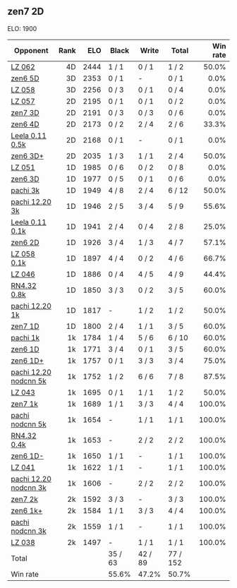 ## zen7 2D ##

ELO: 1900

Opponent | Rank | ELO | Black | Write | Total | Win rate
---------|-----:|----:|-------|-------|-------|-------:
[LZ 062](LZ%20062.md) | 4D | 2444 | 1 / 1 | 0 / 1 | 1 / 2 | 50.0%
[zen6 5D](zen6%205D.md) | 3D | 2353 | 0 / 1 | - | 0 / 1 | 0.0%
[LZ 058](LZ%20058.md) | 3D | 2256 | 0 / 3 | 0 / 1 | 0 / 4 | 0.0%
[LZ 057](LZ%20057.md) | 2D | 2195 | 0 / 1 | 0 / 1 | 0 / 2 | 0.0%
[zen7 3D](zen7%203D.md) | 2D | 2191 | 0 / 3 | 0 / 3 | 0 / 6 | 0.0%
[zen6 4D](zen6%204D.md) | 2D | 2173 | 0 / 2 | 2 / 4 | 2 / 6 | 33.3%
[Leela 0.11 0.5k](Leela%200.11%200.5k.md) | 2D | 2168 | 0 / 1 | - | 0 / 1 | 0.0%
[zen6 3D+](zen6%203D+.md) | 2D | 2035 | 1 / 3 | 1 / 1 | 2 / 4 | 50.0%
[LZ 051](LZ%20051.md) | 1D | 1985 | 0 / 6 | 0 / 2 | 0 / 8 | 0.0%
[zen6 3D](zen6%203D.md) | 1D | 1977 | 0 / 5 | 0 / 1 | 0 / 6 | 0.0%
[pachi 3k](pachi%203k.md) | 1D | 1949 | 4 / 8 | 2 / 4 | 6 / 12 | 50.0%
[pachi 12.20 3k](pachi%2012.20%203k.md) | 1D | 1946 | 2 / 5 | 3 / 4 | 5 / 9 | 55.6%
[Leela 0.11 0.1k](Leela%200.11%200.1k.md) | 1D | 1941 | 2 / 4 | 0 / 4 | 2 / 8 | 25.0%
[zen6 2D](zen6%202D.md) | 1D | 1926 | 3 / 4 | 1 / 3 | 4 / 7 | 57.1%
[LZ 058 0.1k](LZ%20058%200.1k.md) | 1D | 1897 | 4 / 4 | 0 / 2 | 4 / 6 | 66.7%
[LZ 046](LZ%20046.md) | 1D | 1886 | 0 / 4 | 4 / 5 | 4 / 9 | 44.4%
[RN4.32 0.8k](RN4.32%200.8k.md) | 1D | 1850 | 3 / 3 | 0 / 2 | 3 / 5 | 60.0%
[pachi 12.20 1k](pachi%2012.20%201k.md) | 1D | 1817 | - | 1 / 2 | 1 / 2 | 50.0%
[zen7 1D](zen7%201D.md) | 1D | 1800 | 2 / 4 | 1 / 1 | 3 / 5 | 60.0%
[pachi 1k](pachi%201k.md) | 1k | 1784 | 1 / 4 | 5 / 6 | 6 / 10 | 60.0%
[zen6 1D](zen6%201D.md) | 1k | 1771 | 3 / 4 | 0 / 1 | 3 / 5 | 60.0%
[zen6 1D+](zen6%201D+.md) | 1k | 1757 | 0 / 1 | 3 / 3 | 3 / 4 | 75.0%
[pachi 12.20 nodcnn 5k](pachi%2012.20%20nodcnn%205k.md) | 1k | 1752 | 1 / 2 | 6 / 6 | 7 / 8 | 87.5%
[LZ 043](LZ%20043.md) | 1k | 1695 | 0 / 1 | 1 / 1 | 1 / 2 | 50.0%
[zen7 1k](zen7%201k.md) | 1k | 1689 | 1 / 1 | 3 / 3 | 4 / 4 | 100.0%
[pachi nodcnn 5k](pachi%20nodcnn%205k.md) | 1k | 1654 | - | 1 / 1 | 1 / 1 | 100.0%
[RN4.32 0.4k](RN4.32%200.4k.md) | 1k | 1653 | - | 2 / 2 | 2 / 2 | 100.0%
[zen6 1D-](zen6%201D-.md) | 1k | 1650 | 1 / 1 | - | 1 / 1 | 100.0%
[LZ 041](LZ%20041.md) | 1k | 1622 | 1 / 1 | - | 1 / 1 | 100.0%
[pachi 12.20 nodcnn 3k](pachi%2012.20%20nodcnn%203k.md) | 1k | 1606 | - | 2 / 2 | 2 / 2 | 100.0%
[zen7 2k](zen7%202k.md) | 2k | 1592 | 3 / 3 | - | 3 / 3 | 100.0%
[zen6 1k+](zen6%201k+.md) | 2k | 1584 | 1 / 1 | 3 / 3 | 4 / 4 | 100.0%
[pachi nodcnn 3k](pachi%20nodcnn%203k.md) | 2k | 1559 | 1 / 1 | - | 1 / 1 | 100.0%
[LZ 038](LZ%20038.md) | 2k | 1497 | - | 1 / 1 | 1 / 1 | 100.0%
Total | | | 35 / 63 | 42 / 89 | 77 / 152 | 
Win rate| | | 55.6% | 47.2% | 50.7% | 
